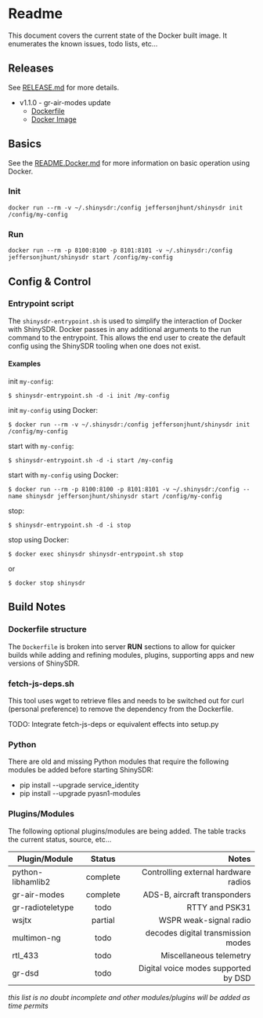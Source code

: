 # Readme

This document covers the current state of the Docker built image. It enumerates the known issues, todo lists, etc...

## Releases

See [RELEASE.md](https://github.com/jeffersonjhunt/shinysdr-docker/blob/v1.1.0/RELEASE.md "RELEASE.md") for more details.

* v1.1.0 - gr-air-modes update
    * [Dockerfile](https://github.com/jeffersonjhunt/shinysdr-docker/blob/v1.1.0/Dockerfile "Dockerfile")
    * [Docker Image](https://hub.docker.com/r/jeffersonjhunt/shinysdr "Docker Image")

## Basics

See the [README.Docker.md](https://github.com/jeffersonjhunt/shinysdr-docker/blob/v1.0.0/README.Docker.md "README.Docker.md") for more information on basic operation using Docker.

### Init

```
docker run --rm -v ~/.shinysdr:/config jeffersonjhunt/shinysdr init /config/my-config
```

### Run

```
docker run --rm -p 8100:8100 -p 8101:8101 -v ~/.shinysdr:/config jeffersonjhunt/shinysdr start /config/my-config
```

## Config & Control

### Entrypoint script

The `shinysdr-entrypoint.sh` is used to simplify the interaction of Docker with ShinySDR. Docker passes in any additional arguments to the run command to the entrypoint. This allows the end user to create the default config using the ShinySDR tooling when one does not exist.

#### Examples

init `my-config`:
```
$ shinysdr-entrypoint.sh -d -i init /my-config
```

init `my-config` using Docker:
```
$ docker run --rm -v ~/.shinysdr:/config jeffersonjhunt/shinysdr init /config/my-config
```

start with `my-config`:
```
$ shinysdr-entrypoint.sh -d -i start /my-config
```

start with `my-config` using Docker:
```
$ docker run --rm -p 8100:8100 -p 8101:8101 -v ~/.shinysdr:/config --name shinysdr jeffersonjhunt/shinysdr start /config/my-config
```

stop:
```
$ shinysdr-entrypoint.sh -d -i stop
```

stop using Docker:
```
$ docker exec shinysdr shinysdr-entrypoint.sh stop
```
or
```
$ docker stop shinysdr
```

## Build Notes

### Dockerfile structure

The `Dockerfile` is broken into server __RUN__ sections to allow for quicker builds while adding and refining modules, plugins, supporting apps and new versions of  ShinySDR.

### fetch-js-deps.sh

This tool uses wget to retrieve files and needs to be switched out for curl (personal preference) to remove the dependency from the Dockerfile.

TODO: Integrate fetch-js-deps or equivalent effects into setup.py

### Python

There are old and missing Python modules that require the following modules be added before starting ShinySDR:

* pip install --upgrade service_identity
* pip install --upgrade pyasn1-modules 

### Plugins/Modules

The following optional plugins/modules are being added. The table tracks the current status, source, etc...

| Plugin/Module    | Status   | Notes                                |
| ---------------- |:--------:| ------------------------------------:|
| python-libhamlib2| complete | Controlling external hardware radios |
| gr-air-modes     | complete | ADS-B, aircraft transponders         |
| gr-radioteletype | todo     | RTTY and PSK31                       |
| wsjtx            | partial  | WSPR weak-signal radio               |
| multimon-ng      | todo     | decodes digital transmission modes   |
| rtl_433          | todo     | Miscellaneous telemetry              |
| gr-dsd           | todo     | Digital voice modes supported by DSD |

*this list is no doubt incomplete and other modules/plugins will be added as time permits*
